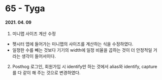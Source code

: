 65 - Tyga
========
#### 2021. 04. 09

1. 미니맵 사이즈 계산 수정
  - 펫시터 앱에 들어가는 미니맵의 사이즈를 계산하는 식을 수정하였다.
  - 일정한 수를 빼는 것보다 기기의 width에 일정 비율을 곱하는 것이 더 안정적일 거라는 생각이 들어서이다.

2. Posthog 로그인, 회원가입 시 identify만 하는 것에서 alias와 identify, capture를 다 같이 해 주는 것으로 변경하였다.

